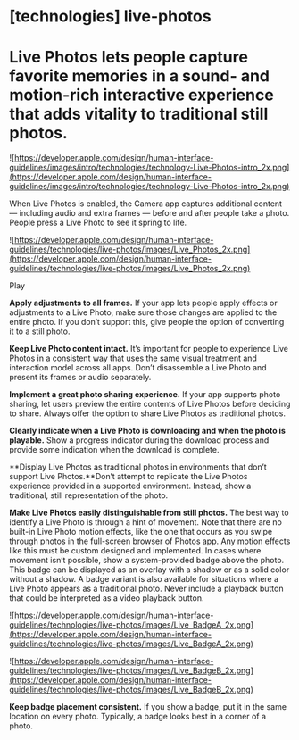 # **[technologies] live-photos**

# Live Photos lets people capture favorite memories in a sound- and motion-rich interactive experience that adds vitality to traditional still photos.

![https://developer.apple.com/design/human-interface-guidelines/images/intro/technologies/technology-Live-Photos-intro_2x.png](https://developer.apple.com/design/human-interface-guidelines/images/intro/technologies/technology-Live-Photos-intro_2x.png)

When Live Photos is enabled, the Camera app captures additional content — including audio and extra frames — before and after people take a photo. People press a Live Photo to see it spring to life.

![https://developer.apple.com/design/human-interface-guidelines/technologies/live-photos/images/Live_Photos_2x.png](https://developer.apple.com/design/human-interface-guidelines/technologies/live-photos/images/Live_Photos_2x.png)

Play

**Apply adjustments to all frames.** If your app lets people apply effects or adjustments to a Live Photo, make sure those changes are applied to the entire photo. If you don’t support this, give people the option of converting it to a still photo.

**Keep Live Photo content intact.** It’s important for people to experience Live Photos in a consistent way that uses the same visual treatment and interaction model across all apps. Don’t disassemble a Live Photo and present its frames or audio separately.

**Implement a great photo sharing experience.** If your app supports photo sharing, let users preview the entire contents of Live Photos before deciding to share. Always offer the option to share Live Photos as traditional photos.

**Clearly indicate when a Live Photo is downloading and when the photo is playable.** Show a progress indicator during the download process and provide some indication when the download is complete.

**Display Live Photos as traditional photos in environments that don’t support Live Photos.**Don’t attempt to replicate the Live Photos experience provided in a supported environment. Instead, show a traditional, still representation of the photo.

**Make Live Photos easily distinguishable from still photos.** The best way to identify a Live Photo is through a hint of movement. Note that there are no built-in Live Photo motion effects, like the one that occurs as you swipe through photos in the full-screen browser of Photos app. Any motion effects like this must be custom designed and implemented. In cases where movement isn’t possible, show a system-provided badge above the photo. This badge can be displayed as an overlay with a shadow or as a solid color without a shadow. A badge variant is also available for situations where a Live Photo appears as a traditional photo. Never include a playback button that could be interpreted as a video playback button.

![https://developer.apple.com/design/human-interface-guidelines/technologies/live-photos/images/Live_BadgeA_2x.png](https://developer.apple.com/design/human-interface-guidelines/technologies/live-photos/images/Live_BadgeA_2x.png)

![https://developer.apple.com/design/human-interface-guidelines/technologies/live-photos/images/Live_BadgeB_2x.png](https://developer.apple.com/design/human-interface-guidelines/technologies/live-photos/images/Live_BadgeB_2x.png)

**Keep badge placement consistent.** If you show a badge, put it in the same location on every photo. Typically, a badge looks best in a corner of a photo.